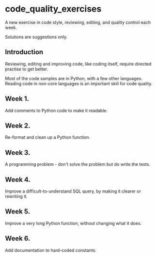 # code_quality_exercises
A new exercise in code style, reviewing, editing, and quality control each week.

Solutions are suggestions only.

## Introduction

Reviewing, editing and improving code, like coding itself, require directed practise to get better.

Most of the code samples are in Python, with a few other languages. Reading code in non-core languages is an important skill for code quality.

## Week 1.

Add comments to Python code to make it readable.

## Week 2.

Re-format and clean up a Python function.

## Week 3.

A programming problem - don't solve the problem but do write the tests.

## Week 4.

Improve a difficult-to-understand SQL query, by making it clearer or rewriting it.

## Week 5.

Improve a very long Python function, without changing what it does.

## Week 6.

Add documentation to hard-coded constants.